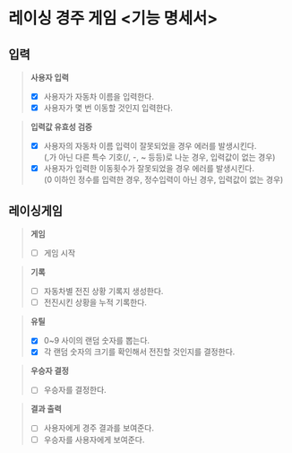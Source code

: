 # 레이싱 경주 게임 <기능 명세서>

## 입력
> **사용자 입력**
> - [x] 사용자가 자동차 이름을 입력한다.
> - [x] 사용자가 몇 번 이동할 것인지 입력한다.

> **입력값 유효성 검증**
> - [x] 사용자의 자동차 이름 입력이 잘못되었을 경우 에러를 발생시킨다.
> </br>(,가 아닌 다른 특수 기호(/, -, ~ 등등)로 나눈 경우, 입력값이 없는 경우)
> - [x] 사용자가 입력한 이동횟수가 잘못되었을 경우 에러를 발생시킨다.
> </br>(0 이하인 정수를 입력한 경우, 정수입력이 아닌 경우, 입력값이 없는 경우)

## 레이싱게임
> **게임**
> - [ ] 게임 시작

> **기록**
> - [ ] 자동차별 전진 상황 기록지 생성한다.
> - [ ] 전진시킨 상황을 누적 기록한다.

> **유틸**
> - [x] 0~9 사이의 랜덤 숫자를 뽑는다.
> - [x] 각 랜덤 숫자의 크기를 확인해서 전진할 것인지를 결정한다.

> **우승자 결정**
> - [ ] 우승자를 결정한다.

> **결과 출력**
> - [ ] 사용자에게 경주 결과를 보여준다.
> - [ ] 우승자를 사용자에게 보여준다.
